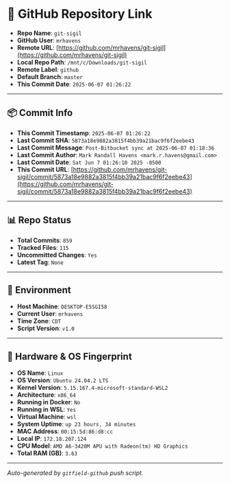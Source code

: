 # 🔗 GitHub Repository Link

- **Repo Name**: `git-sigil`
- **GitHub User**: `mrhavens`
- **Remote URL**: [https://github.com/mrhavens/git-sigil](https://github.com/mrhavens/git-sigil)
- **Local Repo Path**: `/mnt/c/Downloads/git-sigil`
- **Remote Label**: `github`
- **Default Branch**: `master`
- **This Commit Date**: `2025-06-07 01:26:22`

---

## 📦 Commit Info

- **This Commit Timestamp**: `2025-06-07 01:26:22`
- **Last Commit SHA**: `5873a18e9882a3815f4bb39a21bac9f6f2eebe43`
- **Last Commit Message**: `Post-Bitbucket sync at 2025-06-07 01:18:36`
- **Last Commit Author**: `Mark Randall Havens <mark.r.havens@gmail.com>`
- **Last Commit Date**: `Sat Jun 7 01:26:10 2025 -0500`
- **This Commit URL**: [https://github.com/mrhavens/git-sigil/commit/5873a18e9882a3815f4bb39a21bac9f6f2eebe43](https://github.com/mrhavens/git-sigil/commit/5873a18e9882a3815f4bb39a21bac9f6f2eebe43)

---

## 📊 Repo Status

- **Total Commits**: `859`
- **Tracked Files**: `115`
- **Uncommitted Changes**: `Yes`
- **Latest Tag**: `None`

---

## 🧭 Environment

- **Host Machine**: `DESKTOP-E5SGI58`
- **Current User**: `mrhavens`
- **Time Zone**: `CDT`
- **Script Version**: `v1.0`

---

## 🧬 Hardware & OS Fingerprint

- **OS Name**: `Linux`
- **OS Version**: `Ubuntu 24.04.2 LTS`
- **Kernel Version**: `5.15.167.4-microsoft-standard-WSL2`
- **Architecture**: `x86_64`
- **Running in Docker**: `No`
- **Running in WSL**: `Yes`
- **Virtual Machine**: `wsl`
- **System Uptime**: `up 23 hours, 34 minutes`
- **MAC Address**: `00:15:5d:86:d8:cc`
- **Local IP**: `172.18.207.124`
- **CPU Model**: `AMD A6-3420M APU with Radeon(tm) HD Graphics`
- **Total RAM (GB)**: `3.63`

---

_Auto-generated by `gitfield-github` push script._
